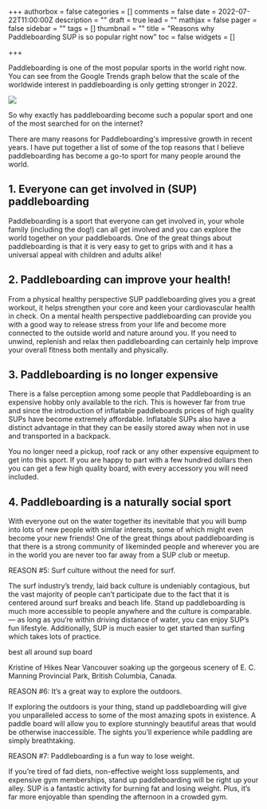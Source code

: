 +++
authorbox = false
categories = []
comments = false
date = 2022-07-22T11:00:00Z
description = ""
draft = true
lead = ""
mathjax = false
pager = false
sidebar = ""
tags = []
thumbnail = ""
title = "Reasons why Paddleboarding SUP is so popular right now"
toc = false
widgets = []

+++

Paddleboarding is one of the most popular sports in the world right now.  You can see from the Google Trends graph below that the scale of the worldwide interest in paddleboarding is only getting stronger in 2022.

![](/uploads/paddleboarding-trends-popularity-worldwide.png)

So why exactly has paddleboarding become such a popular sport and one of the most searched for on the internet?

There are many reasons for Paddleboarding's impressive growth in recent years.  I have put together a list of some of the top reasons that I believe paddleboarding has become a go-to sport for many people around the world.

## 1. Everyone can get involved in (SUP) paddleboarding

Paddleboarding is a sport that everyone can get involved in, your whole family (including the dog!) can all get involved and you can explore the world together on your paddleboards. One of the great things about paddleboarding is that it is very easy to get to grips with and it has a universal appeal with children and adults alike!

## 2. Paddleboarding can improve your health! 

From a physical healthy perspective SUP paddleboarding gives you a great workout, it helps strengthen your core and keen your cardiovascular health in check.  On a mental health perspective paddleboarding can provide you with a good way to release stress from your life and become more connected to the outside world and nature around you.  If you need to unwind, replenish and relax then paddleboarding can certainly help improve your overall fitness both mentally and physically.

## 3. Paddleboarding is no longer expensive

There is a false perception among some people that Paddleboarding is an expensive hobby only available to the rich.  This is however far from true and since the introduction of inflatable paddleboards prices of high quality SUPs have become extremely affordable. Inflatable SUPs also have a distinct advantage in that they can be easily stored away when not in use and transported in a backpack.

You no longer need a pickup, roof rack or any other expensive equipment to get into this sport.  If you are happy to part with a few hundred dollars then you can get a few high quality board, with every accessory you will need included.

## 4. Paddleboarding is a naturally social sport

With everyone out on the water together its inevitable that you will bump into lots of new people with similar interests, some of which might even become your new friends!  One of the great things about paddleboarding is that there is a strong community of likeminded people and wherever you are in the world you are never too far away from a SUP club or meetup.

REASON #5: Surf culture without the need for surf.

The surf industry’s trendy, laid back culture is undeniably contagious, but the vast majority of people can’t participate due to the fact that it is centered around surf breaks and beach life. Stand up paddleboarding is much more accessible to people anywhere and the culture is comparable. — as long as you’re within driving distance of water, you can enjoy SUP’s fun lifestyle. Additionally, SUP is much easier to get started than surfing which takes lots of practice.

best all around sup board

Kristine of Hikes Near Vancouver soaking up the gorgeous scenery of E. C. Manning Provincial Park, British Columbia, Canada.

REASON #6: It’s a great way to explore the outdoors.

If exploring the outdoors is your thing, stand up paddleboarding will give you unparalleled access to some of the most amazing spots in existence. A paddle board will allow you to explore stunningly beautiful areas that would be otherwise inaccessible. The sights you’ll experience while paddling are simply breathtaking.

REASON #7: Paddleboarding is a fun way to lose weight.

If you’re tired of fad diets, non-effective weight loss supplements, and expensive gym memberships, stand up paddleboarding will be right up your alley. SUP is a fantastic activity for burning fat and losing weight. Plus, it’s far more enjoyable than spending the afternoon in a crowded gym.